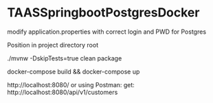 # TAASSpringbootPostgresDocker
 

modify application.properties with correct login and PWD for Postgres

Position in project directory root

 ./mvnw -DskipTests=true clean package

docker-compose build && docker-compose up 

http://localhost:8080/ or using Postman:
 get: http://localhost:8080/api/v1/customers
